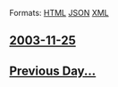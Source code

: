 
Formats: [HTML](2003/11/25/index.html)  [JSON](2003/11/25/index.json)  [XML](2003/11/25/index.xml)  

## [2003-11-25](/news/2003/11/25/index.md)

## [Previous Day...](/news/2003/11/24/index.md)

